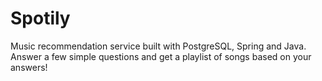 # Spotily

Music recommendation service built with PostgreSQL, Spring and Java. Answer a few simple questions and get a playlist of songs based on your answers!

